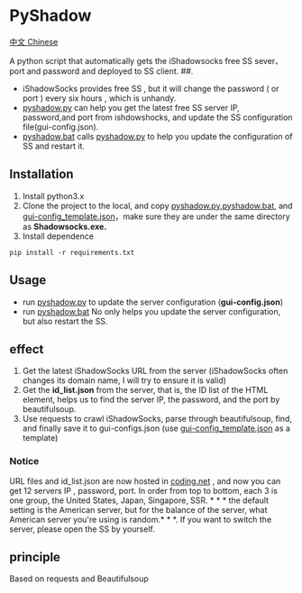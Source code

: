 # PyShadow
[中文 Chinese](./README.md)

A python script that automatically gets the iShadowsocks free SS sever、port and password and deployed to SS client.
##.
- iShadowSocks  provides free SS , but it will change the password ( or port ) every six hours , which is unhandy.
- [pyshadow.py](./pyshadow.py) can help you get the latest free SS server IP, password,and port from ishdowshocks, and update the SS configuration file(gui-config.json).
- [pyshadow.bat](./pyshadow.bat) calls [pyshadow.py](./pyshadow.py) to help you update the configuration of SS and restart it.
## Installation
1. Install python3.x
2. Clone the project to the local, and copy [pyshadow.py](./pyshadow.py),[pyshadow.bat](./pyshadow.bat), and [gui-config_template.json](./gui-config_template.json)，make sure they are under the same directory as **Shadowsocks.exe.**
3. Install dependence
```
pip install -r requirements.txt
```
## Usage
- run [pyshadow.py](./pyshadow.py) to update the server configuration (**gui-config.json**)
- run [pyshadow.bat](./pyshadow.bat) No only helps you update the server configuration, but also restart the SS.
## effect
1. Get the latest iShadowSocks URL from the server  (iShadowSocks often changes its domain name, I will try to ensure it is valid)
2. Get the  **id_list.json** from the server, that is, the ID list of the HTML element, helps us to find the server IP, the password, and the port by beautifulsoup.
3. Use requests to crawl iShadowSocks, parse through beautifulsoup, find, and finally save it to gui-configs.json (use [gui-config_template.json](./gui-config_template.json) as a template)
### Notice
URL files and id_list.json are now hosted in [coding.net](https://coding.net/) , and now you can get 12 servers IP , password, port. In order from top to bottom, each 3 is one group, the United States, Japan, Singapore, SSR. * * * the default setting is the American server, but for the balance of the server, what American server you're using is random.* * *. If you want to switch the server, please open the SS by yourself.
## principle
Based on requests and Beautifulsoup